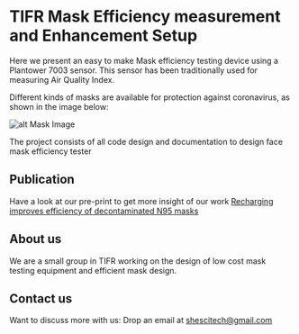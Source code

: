 # TIFR Mask Efficiency measurement and Enhancement Setup

Here we present an easy to make Mask efficiency testing device using a Plantower 7003 sensor.
This sensor has been traditionally used for measuring Air Quality Index.

Different kinds of masks are available for protection against coronavirus, as shown in the image below:

![alt Mask Image ](/Masks.png)

The project consists of all code design and documentation to design face mask efficiency tester

## Publication
Have a look at our pre-print to get more insight of our work
[Recharging improves efficiency of decontaminated N95 masks](https://arxiv.org/abs/2004.13641)


## About us

We are a small group in TIFR working on the design of low cost mask testing equipment and efficient mask design. 


## Contact us

Want to discuss more with us:
Drop an email at shescitech@gmail.com
